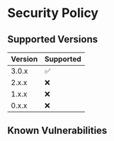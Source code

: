 # Security Policy

## Supported Versions

| Version | Supported          |
| ------- | ------------------ |
| 3.0.x   | :white_check_mark: |
| 2.x.x   | :x:                |
| 1.x.x   | :x:                |
| 0.x.x   | :x:                |

## Known Vulnerabilities


